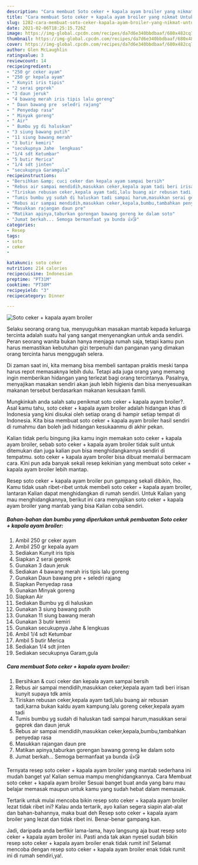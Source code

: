 ```yaml
---
description: "Cara membuat Soto ceker + kapala ayam broiler yang nikmat Untuk Jualan"
title: "Cara membuat Soto ceker + kapala ayam broiler yang nikmat Untuk Jualan"
slug: 1282-cara-membuat-soto-ceker-kapala-ayam-broiler-yang-nikmat-untuk-jualan
date: 2021-02-06T18:25:15.726Z
image: https://img-global.cpcdn.com/recipes/da7d6e340bbdbaaf/680x482cq70/soto-ceker-kapala-ayam-broiler-foto-resep-utama.jpg
thumbnail: https://img-global.cpcdn.com/recipes/da7d6e340bbdbaaf/680x482cq70/soto-ceker-kapala-ayam-broiler-foto-resep-utama.jpg
cover: https://img-global.cpcdn.com/recipes/da7d6e340bbdbaaf/680x482cq70/soto-ceker-kapala-ayam-broiler-foto-resep-utama.jpg
author: Glen McLaughlin
ratingvalue: 3
reviewcount: 14
recipeingredient:
- "250 gr ceker ayam"
- "250 gr kepala ayam"
- " Kunyit iris tipis"
- "2 serai geprek"
- "3 daun jeruk"
- "4 bawang merah iris tipis lalu goreng"
- " Daun bawang pre  seledri rajang"
- " Penyedap rasa"
- " Minyak goreng"
- " Air"
- " Bumbu yg di haluskan"
- "3 siung bawang putih"
- "11 siung bawang merah"
- "3 butir kemiri"
- "secukupnya Jahe  lengkuas"
- "1/4 sdt Ketumbar"
- "5 butir Merica"
- "1/4 sdt jinten"
- "secukupnya Garamgula"
recipeinstructions:
- "Bersihkan &amp; cuci ceker dan kepala ayam sampai bersih"
- "Rebus air sampai mendidih,masukkan ceker,kepala ayam tadi beri irisan kunyit supaya tdk amis"
- "Tiriskan rebusan ceker,kepala ayam tadi,lalu buang air rebusan tadi,karna bukan kaldu ayam kampung.lalu goreng ceker,kepala ayam tadi"
- "Tumis bumbu yg sudah di haluskan tadi sampai harum,masukkan serai geprek dan daun jeruk"
- "Rebus air sampai mendidih,masukkan ceker,kepala,bumbu,tambahkan penyedap rasa"
- "Masukkan rajangan daun pre"
- "Matikan apinya,taburkan gorengan bawang goreng ke dalam soto"
- "Jumat berkah... Semoga bermanfaat ya bunda 👍😘"
categories:
- Resep
tags:
- soto
- ceker
- 

katakunci: soto ceker  
nutrition: 214 calories
recipecuisine: Indonesian
preptime: "PT31M"
cooktime: "PT38M"
recipeyield: "3"
recipecategory: Dinner

---
```



![Soto ceker + kapala ayam broiler](https://img-global.cpcdn.com/recipes/da7d6e340bbdbaaf/680x482cq70/soto-ceker-kapala-ayam-broiler-foto-resep-utama.jpg)

Selaku seorang orang tua, menyuguhkan masakan mantab kepada keluarga tercinta adalah suatu hal yang sangat menyenangkan untuk anda sendiri. Peran seorang  wanita bukan hanya menjaga rumah saja, tetapi kamu pun harus memastikan kebutuhan gizi terpenuhi dan panganan yang dimakan orang tercinta harus menggugah selera.

Di zaman  saat ini, kita memang bisa membeli santapan praktis meski tanpa harus repot memasaknya lebih dulu. Tetapi ada juga orang yang memang ingin memberikan hidangan yang terlezat bagi orang tercintanya. Pasalnya, menyajikan masakan sendiri akan jauh lebih higienis dan bisa menyesuaikan makanan tersebut berdasarkan makanan kesukaan famili. 



Mungkinkah anda salah satu penikmat soto ceker + kapala ayam broiler?. Asal kamu tahu, soto ceker + kapala ayam broiler adalah hidangan khas di Indonesia yang kini disukai oleh setiap orang di hampir setiap tempat di Indonesia. Kita bisa membuat soto ceker + kapala ayam broiler hasil sendiri di rumahmu dan boleh jadi hidangan kesukaanmu di akhir pekan.

Kalian tidak perlu bingung jika kamu ingin memakan soto ceker + kapala ayam broiler, sebab soto ceker + kapala ayam broiler tidak sulit untuk ditemukan dan juga kalian pun bisa menghidangkannya sendiri di tempatmu. soto ceker + kapala ayam broiler bisa dibuat memalui bermacam cara. Kini pun ada banyak sekali resep kekinian yang membuat soto ceker + kapala ayam broiler lebih mantap.

Resep soto ceker + kapala ayam broiler pun gampang sekali dibikin, lho. Kamu tidak usah ribet-ribet untuk membeli soto ceker + kapala ayam broiler, lantaran Kalian dapat menghidangkan di rumah sendiri. Untuk Kalian yang mau menghidangkannya, berikut ini cara menyajikan soto ceker + kapala ayam broiler yang mantab yang bisa Kalian coba sendiri.

<!--inarticleads1-->

##### Bahan-bahan dan bumbu yang diperlukan untuk pembuatan Soto ceker + kapala ayam broiler:

1. Ambil 250 gr ceker ayam
1. Ambil 250 gr kepala ayam
1. Sediakan  Kunyit iris tipis
1. Siapkan 2 serai geprek
1. Gunakan 3 daun jeruk
1. Sediakan 4 bawang merah iris tipis lalu goreng
1. Gunakan  Daun bawang pre + seledri rajang
1. Siapkan  Penyedap rasa
1. Gunakan  Minyak goreng
1. Siapkan  Air
1. Sediakan  Bumbu yg di haluskan
1. Gunakan 3 siung bawang putih
1. Gunakan 11 siung bawang merah
1. Gunakan 3 butir kemiri
1. Gunakan secukupnya Jahe &amp; lengkuas
1. Ambil 1/4 sdt Ketumbar
1. Ambil 5 butir Merica
1. Sediakan 1/4 sdt jinten
1. Sediakan secukupnya Garam,gula




<!--inarticleads2-->

##### Cara membuat Soto ceker + kapala ayam broiler:

1. Bersihkan &amp; cuci ceker dan kepala ayam sampai bersih
1. Rebus air sampai mendidih,masukkan ceker,kepala ayam tadi beri irisan kunyit supaya tdk amis
1. Tiriskan rebusan ceker,kepala ayam tadi,lalu buang air rebusan tadi,karna bukan kaldu ayam kampung.lalu goreng ceker,kepala ayam tadi
1. Tumis bumbu yg sudah di haluskan tadi sampai harum,masukkan serai geprek dan daun jeruk
1. Rebus air sampai mendidih,masukkan ceker,kepala,bumbu,tambahkan penyedap rasa
1. Masukkan rajangan daun pre
1. Matikan apinya,taburkan gorengan bawang goreng ke dalam soto
1. Jumat berkah... Semoga bermanfaat ya bunda 👍😘




Ternyata resep soto ceker + kapala ayam broiler yang mantab sederhana ini mudah banget ya! Kalian semua mampu menghidangkannya. Cara Membuat soto ceker + kapala ayam broiler Sesuai banget buat anda yang baru mau belajar memasak maupun untuk kamu yang sudah hebat dalam memasak.

Tertarik untuk mulai mencoba bikin resep soto ceker + kapala ayam broiler lezat tidak ribet ini? Kalau anda tertarik, ayo kalian segera siapin alat-alat dan bahan-bahannya, maka buat deh Resep soto ceker + kapala ayam broiler yang lezat dan tidak ribet ini. Benar-benar gampang kan. 

Jadi, daripada anda berfikir lama-lama, hayo langsung aja buat resep soto ceker + kapala ayam broiler ini. Pasti anda tak akan nyesel sudah bikin resep soto ceker + kapala ayam broiler enak tidak rumit ini! Selamat mencoba dengan resep soto ceker + kapala ayam broiler enak tidak rumit ini di rumah sendiri,ya!.


